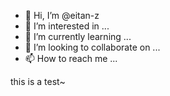 - 👋 Hi, I’m @eitan-z
- 👀 I’m interested in ...
- 🌱 I’m currently learning ...
- 💞️ I’m looking to collaborate on ...
- 📫 How to reach me ...

<!---
eitan-z/eitan-z is a ✨ special ✨ repository because its `README.md` (this file) appears on your GitHub profile.
You can click the Preview link to take a look at your changes.
--->

this is a test~
